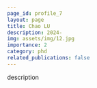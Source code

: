 ```yaml
---
page_id: profile_7
layout: page
title: Chao LU
description: 2024-
img: assets/img/12.jpg
importance: 2
category: phd
related_publications: false
---
```



description
